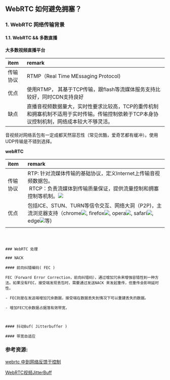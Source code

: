 ## WebRTC 如何避免拥塞？

### 1. WebRTC 网络传输背景

#### 1.1. WebRTC && 多数直播

**大多数视频直播平台**

| item | remark                                                                  |
|:---- |:----------------------------------------------------------------------- |
| 传输协议 | RTMP（Real Time MEssaging Protocol)                                      |
| 优点   | 使用RTMP， 其基于TCP传输，跟flash等流媒体服务支持比较好，同时CDN支持良好                            |
| 缺点   | 直播音视频数据量大，实时性要求比较高，TCP的重传机制和拥塞机制不适用于实时传输。传输控制依赖于TCP本身协议控制机制，网络成本较大不够灵活。 |

音视频对网络丢包有一定成都天然容忍性（常见优酷，爱奇艺都有缓冲）。使用UDP传输是不错到选择。

**webRTC**

| item | remark                                                                                                                                                                                                                                                                                                                                                                                                                                                                                                                                                                                                                                                                                                                                                                                                                                                                                                               |
|:---- |:-------------------------------------------------------------------------------------------------------------------------------------------------------------------------------------------------------------------------------------------------------------------------------------------------------------------------------------------------------------------------------------------------------------------------------------------------------------------------------------------------------------------------------------------------------------------------------------------------------------------------------------------------------------------------------------------------------------------------------------------------------------------------------------------------------------------------------------------------------------------------------------------------------------------- |
| 传输协议 | RTP: 针对流媒体传输的基础协议，定义Internet上传输音视频数据包。 <br> RTCP：负责流媒体到传输质量保证，提供流量控制和拥塞控制等机制。![](https://gss1.bdstatic.com/-vo3dSag_xI4khGkpoWK1HF6hhy/baike/c0%3Dbaike80%2C5%2C5%2C80%2C26/sign=57e79b5fb0de9c82b268f1dd0de8eb6f/4bed2e738bd4b31c42beebdd84d6277f9f2ff8d2.jpg)                                                                                                                                                                                                                                                                                                                                                                                                                                                                                                                                                                                                                                                      |
| 优点   | 包括ICE、STUN、TURN等信令交互、网络大洞（P2P)，主流浏览器支持（chrome![](https://gss2.bdstatic.com/-fo3dSag_xI4khGkpoWK1HF6hhy/baike/w%3D268%3Bg%3D0/sign=54395c9081d4b31cf03c93bdbfed4042/2cf5e0fe9925bc3142b4464b54df8db1ca137073.jpg), firefox![](https://gss0.bdstatic.com/94o3dSag_xI4khGkpoWK1HF6hhy/baike/s%3D220/sign=bb31c6af3812b31bc36cca2bb61a3674/54fbb2fb43166d2287f64f7c472309f79152d251.jpg), opera![](https://gss0.bdstatic.com/-4o3dSag_xI4khGkpoWK1HF6hhy/baike/w%3D268%3Bg%3D0/sign=1db5f93247c2d562f208d7ebdf2af7d2/f9198618367adab4ee604c1183d4b31c8701e434.jpg), safari![](https://gss1.bdstatic.com/-vo3dSag_xI4khGkpoWK1HF6hhy/baike/w%3D268%3Bg%3D0/sign=5838ca994410b912bfc1f1f8fbc69b3e/500fd9f9d72a6059b0046c382b34349b033bbaf8.jpg), edge![](https://gss1.bdstatic.com/9vo3dSag_xI4khGkpoWK1HF6hhy/baike/w%3D268%3Bg%3D0/sign=37f66727093387449cc5287a6934bec4/d53f8794a4c27d1e13c902b31ed5ad6edcc438dd.jpg)等) |
|      |                                                                                                                                                                                                                                                                                                                                                                                                                                                                                                                                                                                                                                                                                                                                                                                                                                                                                                                      |

~~~~



### WebRTC 处理

### NACK

#### 前向纠错编码( FEC )

FEC（Forward Error Correction，前向纠错码），通过增加冗余来增强容错性到一种方法。如果没有FEC，接受端发现丢包时，需要通过发送NACK 来发起重传，但重传会影响延时性。

- FEC则是在发送端增加冗余数据，接受端在数据丢失到情况下可以重建丢失的数据。

- 增加FEC冗余数据占据落有效带宽，



#### 抖动Buf( Jitterbuffer )

#### 带宽自适应

~~~~

### 参考资源:

[webrtc 中到网络反馈于控制](https://blog.csdn.net/mantis_1984/article/details/53572822)

[WebRTC视频JitterBuff](https://blog.csdn.net/u012635648/article/details/72953237)








